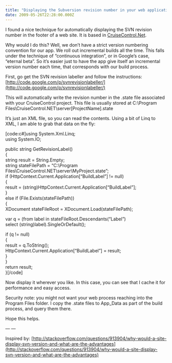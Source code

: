 ```yaml
---
title: "Displaying the Subversion revision number in your web application"
date: 2009-05-26T22:28:00.000Z
---
```


I found a nice technique for automatically displaying the SVN revision number in the footer of a web site. It is based in [CruiseControl.Net](http://ccnet.thoughtworks.com/).

Why would I do this? Well, we don’t have a strict version numbering convention for our app. We roll out incremental builds all the time. This falls under the technique of “continuous integration”, or in Google’s case, “eternal beta”. So it’s easier just to have the app give itself an incremental version number each time, that corresponds with our build process.

First, go get the SVN revision labeller and follow the instructions: [http://code.google.com/p/svnrevisionlabeller/](http://code.google.com/p/svnrevisionlabeller/)

This will automatically write the revision number in the .state file associated with your CruiseControl project. This file is usually stored at C:\Program Files\CruiseControl.NET\server\[ProjectName].state

It’s just an XML file, so you can read the contents. Using a bit of Linq to XML, I am able to grab that data on the fly:

[code:c#]using System.Xml.Linq;   
using System.IO;   

public string GetRevisionLabel()   
{   
 string result = String.Empty;   
 string stateFilePath = “C:\Program Files\CruiseControl.NET\server\MyProject.state”;  
 if (HttpContext.Current.Application[“BuildLabel”] != null)   
 {  
 result = (string)HttpContext.Current.Application[“BuildLabel”];  
 }  
 else if (File.Exists(stateFilePath))   
 {  
 XDocument stateFileRoot = XDocument.Load(stateFilePath);   

 var q = (from label in stateFileRoot.Descendants(“Label”)  
 select (string)label).SingleOrDefault();  

 if (q != null)   
 {   
 result = q.ToString();  
 HttpContext.Current.Application[“BuildLabel”] = result;   
 }  
 }   
 return result;   
}[/code]

Now display it wherever you like. In this case, you can see that I cache it for performance and easy access.

Security note: you might not want your web process reaching into the Program Files folder. I copy the .state files to App_Data as part of the build process, and query them there.

Hope this helps.

— —

Inspired by: [http://stackoverflow.com/questions/913904/why-would-a-site-display-svn-version-and-what-are-the-advantages](http://stackoverflow.com/questions/913904/why-would-a-site-display-svn-version-and-what-are-the-advantages)
